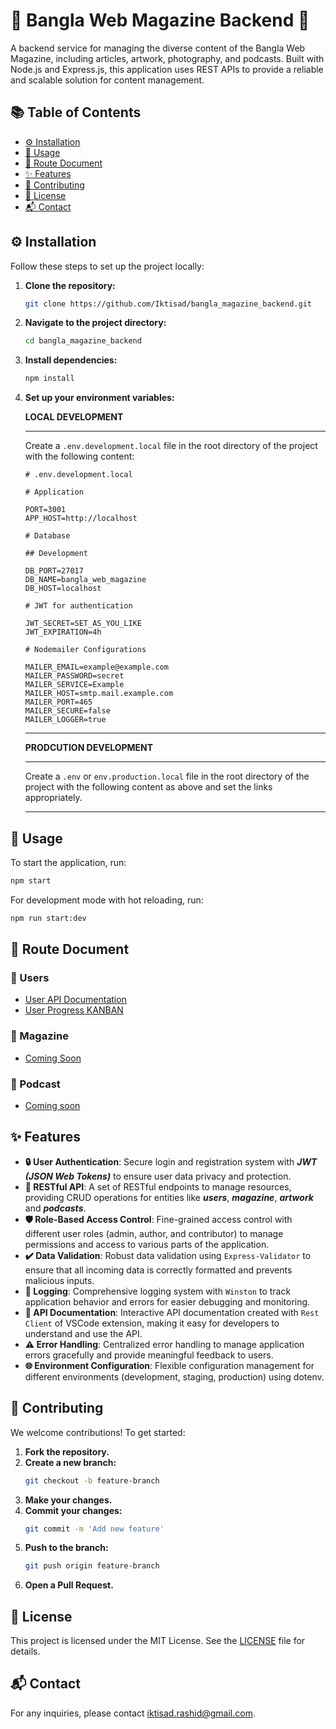 # 🌟 Bangla Web Magazine Backend 🌟

A backend service for managing the diverse content of the Bangla Web Magazine, including articles, artwork, photography, and podcasts. Built with Node.js and Express.js, this application uses REST APIs to provide a reliable and scalable solution for content management.

## 📚 Table of Contents

-   [⚙️ Installation](#⚙️-installation)
-   [🚀 Usage](#🚀-usage)
-   [📜 Route Document](#📜-route-document)
-   [✨ Features](#✨-features)
-   [🤝 Contributing](#🤝-contributing)
-   [📄 License](#📄-license)
-   [📬 Contact](#📬-contact)

## ⚙️ Installation

Follow these steps to set up the project locally:

1.  **Clone the repository:**

    ```bash
    git clone https://github.com/Iktisad/bangla_magazine_backend.git
    ```

2.  **Navigate to the project directory:**

    ```bash
    cd bangla_magazine_backend
    ```

3.  **Install dependencies:**

    ```bash
    npm install
    ```

4.  **Set up your environment variables:**

    **LOCAL DEVELOPMENT**

    ***

    Create a `.env.development.local` file in the root directory of the project with the following content:

    ```plaintext
    # .env.development.local

    # Application

    PORT=3001
    APP_HOST=http://localhost

    # Database

    ## Development

    DB_PORT=27017
    DB_NAME=bangla_web_magazine
    DB_HOST=localhost

    # JWT for authentication

    JWT_SECRET=SET_AS_YOU_LIKE
    JWT_EXPIRATION=4h

    # Nodemailer Configurations

    MAILER_EMAIL=example@example.com
    MAILER_PASSWORD=secret
    MAILER_SERVICE=Example
    MAILER_HOST=smtp.mail.example.com
    MAILER_PORT=465
    MAILER_SECURE=false
    MAILER_LOGGER=true
    ```

    ***

    **PRODCUTION DEVELOPMENT**

    ***

    Create a `.env` or `env.production.local` file in the root directory of the project with the following content as above and set the links appropriately.

    ***

## 🚀 Usage

To start the application, run:

```bash
npm start
```

For development mode with hot reloading, run:

```bash
npm run start:dev
```

## 📜 Route Document

### 🤵 Users

-   [User API Documentation](/doc/routes/user.http)
-   [User Progress KANBAN](/doc/kanban/user.todo.md)

### 📰 Magazine

-   [Coming Soon]()

### 📢 Podcast

-   [Coming soon]()

## ✨ Features

-   **🔒 User Authentication**: Secure login and registration system with **_JWT (JSON Web Tokens)_** to ensure user data privacy and protection.
-   **🔄 RESTful API**: A set of RESTful endpoints to manage resources, providing CRUD operations for entities like **_users_**, **_magazine_**, **_artwork_** and **_podcasts_**.
-   **🛡️ Role-Based Access Control**: Fine-grained access control with different user roles (admin, author, and contributor) to manage permissions and access to various parts of the application.
-   **✔️ Data Validation**: Robust data validation using `Express-Validator` to ensure that all incoming data is correctly formatted and prevents malicious inputs.
-   **📝 Logging**: Comprehensive logging system with `Winston` to track application behavior and errors for easier debugging and monitoring.
-   **📖 API Documentation**: Interactive API documentation created with `Rest Client` of VSCode extension, making it easy for developers to understand and use the API.
-   **⚠️ Error Handling**: Centralized error handling to manage application errors gracefully and provide meaningful feedback to users.
-   **🌐 Environment Configuration**: Flexible configuration management for different environments (development, staging, production) using dotenv.

## 🤝 Contributing

We welcome contributions! To get started:

1. **Fork the repository.**
2. **Create a new branch:**
    ```bash
    git checkout -b feature-branch
    ```
3. **Make your changes.**
4. **Commit your changes:**
    ```bash
    git commit -m 'Add new feature'
    ```
5. **Push to the branch:**
    ```bash
    git push origin feature-branch
    ```
6. **Open a Pull Request.**

## 📄 License

This project is licensed under the MIT License. See the [LICENSE](LICENSE.md) file for details.

## 📬 Contact

For any inquiries, please contact [iktisad.rashid@gmail.com](mailto:iktisad.rashid@gmail.com).
